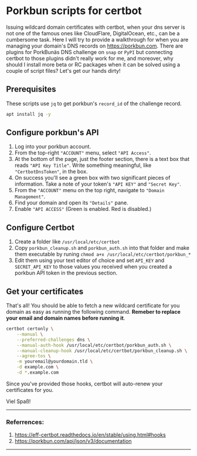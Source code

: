 # Porkbun scripts for certbot

Issuing wildcard domain certificates with certbot, when your dns server is not one of the famous ones like CloudFlare, DigitalOcean, etc., can be a cumbersome task. Here I will try to provide a walkthrough for when you are managing your domain's DNS records on https://porkbun.com.
There are plugins for PorkBunäs DNS challenge on `snap` or `PyPI` but connecting certbot to those plugins didn't really work for me, and moreover, why should I install more beta or RC packages when it can be solved using a couple of script files?
Let's get our hands dirty!

## Prerequisites

These scripts use `jq` to get porkbun's `record_id` of the challenge record.

```bash
apt install jq -y
```

## Configure porkbun's API

1. Log into your porkbun account.
2. From the top-right `"ACCOUNT"` menu, select `"API Access"`.
3. At the bottom of the page, just the footer section, there is a text box that reads `"API Key Title"`. Write something meaningful, like `"CertbotDnsToken"`, in the box.
4. On success you'll see a green box with two significant pieces of information. Take a note of your token's `"API KEY"` and `"Secret Key"`.
5. From the `"ACCOUNT"` menu on the top right, navigate to `"Domain Management"`.
6. Find your domain and open its `"Details"` pane.
7. Enable `"API ACCESS"` (Green is enabled. Red is disabled.)

## Configure Certbot

1. Create a folder like `/usr/local/etc/certbot`
2. Copy `porkbun_cleanup.sh` and `porkbun_auth.sh` into that folder and make them executable by runing `chmod a+x /usr/local/etc/certbot/porkbun_*`
3. Edit them using your text editor of choice and set `API_KEY` and `SECRET_API_KEY` to those values you received when you created a porkbun API token in the previous section.

## Get your certificates

That's all! You should be able to fetch a new wildcard certificate for you domain as easy as running the following command. **Remeber to replace your email and domain names before running it**.

```bash
certbot certonly \
    --manual \
    --preferred-challenges dns \
    --manual-auth-hook /usr/local/etc/certbot/porkbun_auth.sh \
    --manual-cleanup-hook /usr/local/etc/certbot/porkbun_cleanup.sh \
    --agree-tos \
    -m youremail@yourdomain.tld \
    -d example.com \
    -d *.example.com
```

Since you've provided those hooks, certbot will auto-renew your certificates for you.

Viel Spaß!

---

### Referrences:

1. https://eff-certbot.readthedocs.io/en/stable/using.html#hooks
2. https://porkbun.com/api/json/v3/documentation

---
